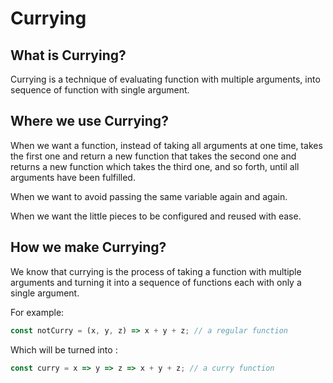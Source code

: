 # Currying

## What is Currying? 
Currying is a technique of evaluating function with multiple arguments, into sequence of function with single argument.

## Where we use Currying?
When we want a function, instead of taking all arguments at one time, takes the first one and return a new function that takes the second one and returns a new function which takes the third one, and so forth, until all arguments have been fulfilled.

When we want to avoid passing the same variable again and again.

When we want the little pieces to be configured and reused with ease.

## How we make Currying? 
We know that currying is the process of taking a function with multiple arguments and turning it into a sequence of functions each with only a single argument.

For example: 
```js
const notCurry = (x, y, z) => x + y + z; // a regular function
```
Which will be turned into : 
```js
const curry = x => y => z => x + y + z; // a curry function
```